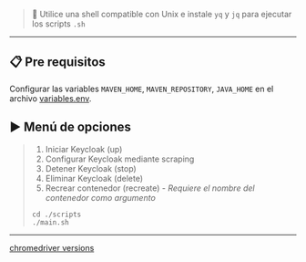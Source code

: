 > 📌 Utilice una shell compatible con Unix e instale `yq` y `jq` para ejecutar los scripts `.sh`

---

## 📋 Pre requisitos
Configurar las variables `MAVEN_HOME`, `MAVEN_REPOSITORY`, `JAVA_HOME` en el archivo [variables.env](scripts/variables.env).

## ▶️ Menú de opciones
> 1. Iniciar Keycloak (up)
> 2. Configurar Keycloak mediante scraping
> 3. Detener Keycloak (stop)
> 4. Eliminar Keycloak (delete)
> 5. Recrear contenedor (recreate) - *Requiere el nombre del contenedor como argumento*
>
> ```shell script
> cd ./scripts
> ./main.sh
> ```

---

[chromedriver versions](https://googlechromelabs.github.io/chrome-for-testing/#stable)